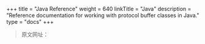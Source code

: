 +++
title = "Java Reference"
weight = 640
linkTitle = "Java"
description = "Reference documentation for working with protocol buffer classes in Java."
type = "docs"
+++

> 原文网址： 
